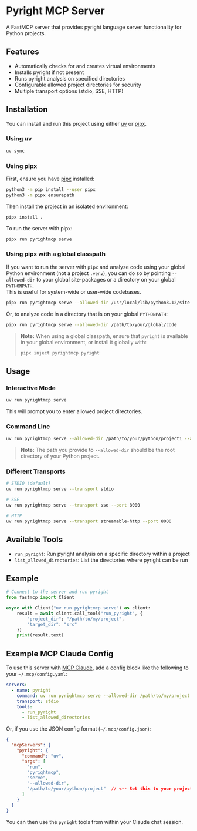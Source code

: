 # Pyright MCP Server

A FastMCP server that provides pyright language server functionality for Python projects.

## Features

- Automatically checks for and creates virtual environments
- Installs pyright if not present
- Runs pyright analysis on specified directories
- Configurable allowed project directories for security
- Multiple transport options (stdio, SSE, HTTP)

## Installation

You can install and run this project using either [uv](https://github.com/astral-sh/uv) or [pipx](https://pypa.github.io/pipx/).

### Using uv

```bash
uv sync
```

### Using pipx

First, ensure you have [pipx](https://pypa.github.io/pipx/) installed:

```bash
python3 -m pip install --user pipx
python3 -m pipx ensurepath
```

Then install the project in an isolated environment:

```bash
pipx install .
```

To run the server with pipx:

```bash
pipx run pyrightmcp serve
```

### Using pipx with a global classpath

If you want to run the server with `pipx` and analyze code using your global Python environment (not a project `.venv`), you can do so by pointing `--allowed-dir` to your global site-packages or a directory on your global `PYTHONPATH`.  
This is useful for system-wide or user-wide codebases.

```bash
pipx run pyrightmcp serve --allowed-dir /usr/local/lib/python3.12/site-packages
```

Or, to analyze code in a directory that is on your global `PYTHONPATH`:

```bash
pipx run pyrightmcp serve --allowed-dir /path/to/your/global/code
```

> **Note:** When using a global classpath, ensure that `pyright` is available in your global environment, or install it globally with:
> ```bash
> pipx inject pyrightmcp pyright
> ```

## Usage

### Interactive Mode

```bash
uv run pyrightmcp serve
```

This will prompt you to enter allowed project directories.

### Command Line

```bash
uv run pyrightmcp serve --allowed-dir /path/to/your/python/project1 --allowed-dir /path/to/your/python/project2
```
> **Note:** The path you provide to `--allowed-dir` should be the root directory of your Python project.

### Different Transports

```bash
# STDIO (default)
uv run pyrightmcp serve --transport stdio

# SSE
uv run pyrightmcp serve --transport sse --port 8000

# HTTP
uv run pyrightmcp serve --transport streamable-http --port 8000
```

## Available Tools

- `run_pyright`: Run pyright analysis on a specific directory within a project
- `list_allowed_directories`: List the directories where pyright can be run

## Example

```python
# Connect to the server and run pyright
from fastmcp import Client

async with Client("uv run pyrightmcp serve") as client:
    result = await client.call_tool("run_pyright", {
        "project_dir": "/path/to/my/project",
        "target_dir": "src"
    })
    print(result.text)
```

## Example MCP Claude Config

To use this server with [MCP Claude](https://github.com/paulgb/mcp-claude), add a config block like the following to your `~/.mcp/config.yaml`:

```yaml
servers:
  - name: pyright
    command: uv run pyrightmcp serve --allowed-dir /path/to/my/project
    transport: stdio
    tools:
      - run_pyright
      - list_allowed_directories
```

Or, if you use the JSON config format (`~/.mcp/config.json`):

```json
{
  "mcpServers": {
    "pyright": {
      "command": "uv",
      "args": [
        "run",
        "pyrightmcp",
        "serve",
        "--allowed-dir",
        "/path/to/your/python/project"  // <-- Set this to your project root directory
      ]
    }
  }
}
```

You can then use the `pyright` tools from within your Claude chat session.
